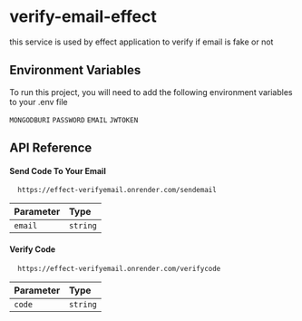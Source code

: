 # verify-email-effect
this service is used by effect application to verify if email is fake or not

## Environment Variables

To run this project, you will need to add the following environment variables to your .env file

`MONGODBURI`
`PASSWORD`
`EMAIL`
`JWTOKEN`


## API Reference

#### Send Code To Your Email

```http
  https://effect-verifyemail.onrender.com/sendemail
```

| Parameter | Type     |
| :-------- | :------- | 
| `email` | `string` | 

#### Verify Code

```http
  https://effect-verifyemail.onrender.com/verifycode
```

| Parameter | Type     | 
| :-------- | :------- | 
| `code`      | `string` | 




